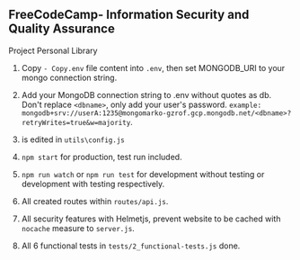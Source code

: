 **FreeCodeCamp**- Information Security and Quality Assurance
------------------------------------------------------------

Project Personal Library

1) Copy `- Copy.env` file content into `.env`, then set MONGODB_URI to your mongo connection string.

2) Add your MongoDB connection string to .env without quotes as db. Don't replace `<dbname>`, only add your user's password. 
`example: mongodb+srv://userA:1235@mongomarko-gzrof.gcp.mongodb.net/<dbname>?retryWrites=true&w=majority`.

3) <dbname> is edited in `utils\config.js`

4) `npm start` for production, test run included. 

5) `npm run watch` or `npm run test` for development without testing or development with testing respectively. 

6) All created routes within `routes/api.js`.

7) All security features with Helmetjs, prevent website to be cached with `nocache` measure to `server.js`.

8) All 6 functional tests in `tests/2_functional-tests.js` done.


